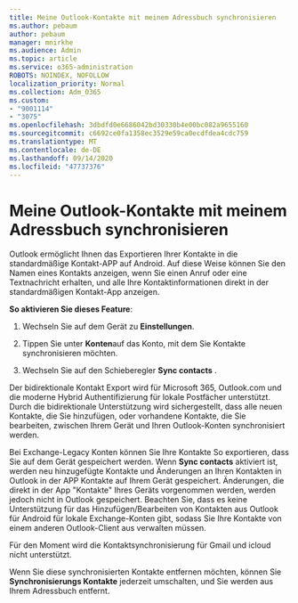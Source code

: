 ```yaml
---
title: Meine Outlook-Kontakte mit meinem Adressbuch synchronisieren
ms.author: pebaum
author: pebaum
manager: mnirkhe
ms.audience: Admin
ms.topic: article
ms.service: o365-administration
ROBOTS: NOINDEX, NOFOLLOW
localization_priority: Normal
ms.collection: Adm_O365
ms.custom:
- "9001114"
- "3075"
ms.openlocfilehash: 3dbdfd0e6686042bd30330b4e00bc082a9655160
ms.sourcegitcommit: c6692ce0fa1358ec3529e59ca0ecdfdea4cdc759
ms.translationtype: MT
ms.contentlocale: de-DE
ms.lasthandoff: 09/14/2020
ms.locfileid: "47737376"
---
```

# <a name="sync-my-outlook-contacts-to-my-address-book"></a>Meine Outlook-Kontakte mit meinem Adressbuch synchronisieren

Outlook ermöglicht Ihnen das Exportieren Ihrer Kontakte in die standardmäßige Kontakt-APP auf Android. Auf diese Weise können Sie den Namen eines Kontakts anzeigen, wenn Sie einen Anruf oder eine Textnachricht erhalten, und alle Ihre Kontaktinformationen direkt in der standardmäßigen Kontakt-App anzeigen.
 
**So aktivieren Sie dieses Feature**:
 
1. Wechseln Sie auf dem Gerät zu **Einstellungen**.

2. Tippen Sie unter **Konten**auf das Konto, mit dem Sie Kontakte synchronisieren möchten.

3. Wechseln Sie auf den Schieberegler **Sync contacts** .
 
Der bidirektionale Kontakt Export wird für Microsoft 365, Outlook.com und die moderne Hybrid Authentifizierung für lokale Postfächer unterstützt. Durch die bidirektionale Unterstützung wird sichergestellt, dass alle neuen Kontakte, die Sie hinzufügen, oder vorhandene Kontakte, die Sie bearbeiten, zwischen Ihrem Gerät und Ihren Outlook-Konten synchronisiert werden.
 
Bei Exchange-Legacy Konten können Sie Ihre Kontakte So exportieren, dass Sie auf dem Gerät gespeichert werden. Wenn **Sync contacts** aktiviert ist, werden neu hinzugefügte Kontakte und Änderungen an Ihren Kontakten in Outlook in der APP Kontakte auf Ihrem Gerät gespeichert. Änderungen, die direkt in der App "Kontakte" Ihres Geräts vorgenommen werden, werden jedoch nicht in Outlook gespeichert. Beachten Sie, dass es keine Unterstützung für das Hinzufügen/Bearbeiten von Kontakten aus Outlook für Android für lokale Exchange-Konten gibt, sodass Sie Ihre Kontakte von einem anderen Outlook-Client aus verwalten müssen.
 
Für den Moment wird die Kontaktsynchronisierung für Gmail und icloud nicht unterstützt.
 
Wenn Sie diese synchronisierten Kontakte entfernen möchten, können Sie **Synchronisierungs Kontakte** jederzeit umschalten, und Sie werden aus Ihrem Adressbuch entfernt.
